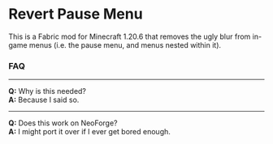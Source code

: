 # Revert Pause Menu


This is a Fabric mod for Minecraft 1.20.6 that removes the ugly blur from in-game menus (i.e. the pause menu, 
and menus nested within it).



### FAQ

---

**Q:** Why is this needed? </br>
**A:** Because I said so.

---

**Q:** Does this work on NeoForge? </br>
**A:** I might port it over if I ever get bored enough.
